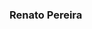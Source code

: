### Renato Pereira

<!--
**renatowl/renatowl** is a ✨ _special_ ✨ repository because its `README.md` (this file) appears on your GitHub profile.

Here are some ideas to get you started:

- Sou estudante do Mediotec Senac de Recife
- Fazendo o curso de Técnico de T.I
- Tenho 15 anos
